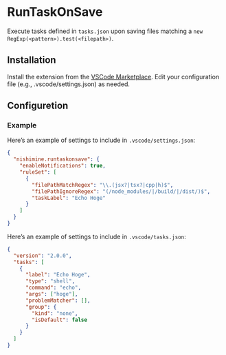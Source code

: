 # RunTaskOnSave

Execute tasks defined in `tasks.json` upon saving files matching a `new RegExp(<pattern>).test(<filepath>)`.

## Installation

Install the extension from the [VSCode Marketplace]().
Edit your configuration file (e.g., .vscode/settings.json) as needed.

## Configuretion

### Example

Here’s an example of settings to include in `.vscode/settings.json`:

```json
{
  "nishimine.runtaskonsave": {
    "enableNotifications": true,
    "ruleSet": [
      {
        "filePathMatchRegex": "\\.(jsx?|tsx?|cpp|h)$",
        "filePathIgnoreRegex": "(/node_modules/|/build/|/dist/)$",
        "taskLabel": "Echo Hoge"
      }
    ]
  }
}
```

Here’s an example of settings to include in `.vscode/tasks.json`:

```json
{
  "version": "2.0.0",
  "tasks": [
    {
      "label": "Echo Hoge",
      "type": "shell",
      "command": "echo",
      "args": ["hoge"],
      "problemMatcher": [],
      "group": {
        "kind": "none",
        "isDefault": false
      }
    }
  ]
}
```
